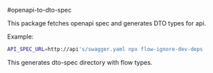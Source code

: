 #openapi-to-dto-spec

This package fetches openapi spec and generates DTO types for api.

Example:
```bash
API_SPEC_URL=http://api's/swagger.yaml npx flow-ignore-dev-deps
```

This generates dto-spec directory with flow types. 
